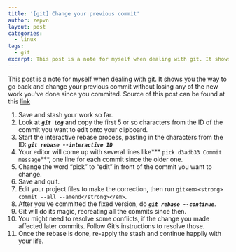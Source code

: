 ```yaml
---
title: '[git] Change your previous commit'
author: zepvn
layout: post
categories:
  - linux
tags:
  - git
excerpt: This post is a note for myself when dealing with git. It shows you the way to go back and change your previous commit without losing any of the new work you’ve done since you commited.
---
```

This post is a note for myself when dealing with git. It shows you the way to go back and change your previous commit without losing any of the new work you’ve done since you commited. Source of this post can be found at this [link][1]

  1. Save and stash your work so far.
  2. Look at ***`git log`*** and copy the first 5 or so characters from the ID of the commit you want to edit onto your clipboard.
  3. Start the interactive rebase process, pasting in the characters from the ID: ***`git rebase --interactive ID`***
  4. Your editor will come up with several lines like*** `pick d3adb33 Commit message`***, one line for each commit since the older one.
  5. Change the word “pick” to “edit” in front of the commit you want to change.
  6. Save and quit.
  7. Edit your project files to make the correction, then run `git<em><strong> commit --all --amend</strong></em>`.
  8. After you’ve committed the fixed version, do ***`git rebase --continue`***.
  9. Git will do its magic, recreating all the commits since then.
 10. You might need to resolve some conflicts, if the change you made affected later commits. Follow Git’s instructions to resolve those.
 11. Once the rebase is done, re-apply the stash and continue happily with your life.

 [1]: http://blog.jacius.info/articles/2008/6/22/git-tip-fix-a-mistake-in-a-previous-commit
